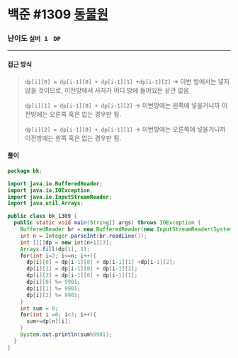 # 백준 #1309 [동물원](https://www.acmicpc.net/problem/1309)

### 난이도 `실버 1 `  `DP` 

---

#### 접근 방식

> ```dp[i][0] = dp[i-1][0] + dp[i-1][1] +dp[i-1][2]``` -> 이번 방에서는 넣지 않을 것이므로, 이전방에서 사자가 어디 방에 들어있든 상관 없음
>
> ```dp[i][1] = dp[i-1][0] + dp[i-1][2]``` -> 이번방에는 왼쪽에 넣을거니까 이전방에는 오른쪽 혹은 없는 경우만 됨.
>
> ```dp[i][2] = dp[i-1][0] + dp[i-1][1]``` -> 이번방에는 오른쪽에 넣을거니까 이전방에는 왼쪽 혹은 없는 경우만 됨.

#### 풀이

```java
package bk;

import java.io.BufferedReader;
import java.io.IOException;
import java.io.InputStreamReader;
import java.util.Arrays;

public class bk_1309 {
  public static void main(String[] args) throws IOException {
    BufferedReader br = new BufferedReader(new InputStreamReader(System.in));
    int n = Integer.parseInt(br.readLine());
    int [][]dp = new int[n+1][3];
    Arrays.fill(dp[1], 1);
    for(int i=2; i<=n; i++){
      dp[i][0] = dp[i-1][0] + dp[i-1][1] +dp[i-1][2];
      dp[i][1] = dp[i-1][0] + dp[i-1][2];
      dp[i][2] = dp[i-1][0] + dp[i-1][1];
      dp[i][0] %= 9901;
      dp[i][1] %= 9901;
      dp[i][2] %= 9901;
    }
    int sum = 0;
    for(int i =0; i<3; i++){
      sum+=dp[n][i];
    }
    System.out.println(sum%9901);
  }
}
```


